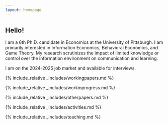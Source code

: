 ```yaml
---
layout: homepage
---
```


## Hello!

I am a 6th Ph.D. candidate in Economics at the University of Pittsburgh. I am primarily interested in Information Economics, Behavioral Economics, and Game Theory. My research scrutinizes the impact of limited knowledge or control over the information environment on communication and learning. 

I am on the 2024-2025 job market and available for interviews.


{% include_relative _includes/workingpapers.md %}

{% include_relative _includes/workinprogress.md %}

{% include_relative _includes/otherpapers.md %}

{% include_relative _includes/activities.md %}

{% include_relative _includes/teaching.md %}

<!--

{% include_relative _includes/services.md %}

-->
